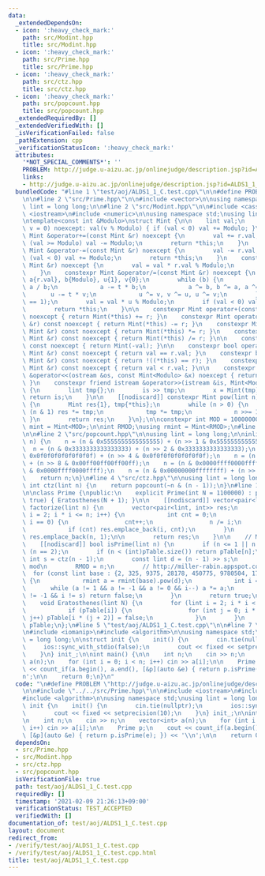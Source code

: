 ```yaml
---
data:
  _extendedDependsOn:
  - icon: ':heavy_check_mark:'
    path: src/Modint.hpp
    title: src/Modint.hpp
  - icon: ':heavy_check_mark:'
    path: src/Prime.hpp
    title: src/Prime.hpp
  - icon: ':heavy_check_mark:'
    path: src/ctz.hpp
    title: src/ctz.hpp
  - icon: ':heavy_check_mark:'
    path: src/popcount.hpp
    title: src/popcount.hpp
  _extendedRequiredBy: []
  _extendedVerifiedWith: []
  _isVerificationFailed: false
  _pathExtension: cpp
  _verificationStatusIcon: ':heavy_check_mark:'
  attributes:
    '*NOT_SPECIAL_COMMENTS*': ''
    PROBLEM: http://judge.u-aizu.ac.jp/onlinejudge/description.jsp?id=ALDS1_1_C
    links:
    - http://judge.u-aizu.ac.jp/onlinejudge/description.jsp?id=ALDS1_1_C
  bundledCode: "#line 1 \"test/aoj/ALDS1_1_C.test.cpp\"\n\n#define PROBLEM \"http://judge.u-aizu.ac.jp/onlinejudge/description.jsp?id=ALDS1_1_C\"\
    \n\n#line 2 \"src/Prime.hpp\"\n\n#include <vector>\n\nusing namespace std;\nusing\
    \ lint = long long;\n\n#line 2 \"src/Modint.hpp\"\n\n#include <cassert>\n#include\
    \ <iostream>\n#include <numeric>\n\nusing namespace std;\nusing lint = long long;\n\
    \ntemplate<const int &Modulo>\nstruct Mint {\n\n    lint val;\n    constexpr Mint(lint\
    \ v = 0) noexcept: val(v % Modulo) { if (val < 0) val += Modulo; }\n\n    constexpr\
    \ Mint &operator+=(const Mint &r) noexcept {\n        val += r.val;\n        if\
    \ (val >= Modulo) val -= Modulo;\n        return *this;\n    }\n    constexpr\
    \ Mint &operator-=(const Mint &r) noexcept {\n        val -= r.val;\n        if\
    \ (val < 0) val += Modulo;\n        return *this;\n    }\n    constexpr Mint &operator*=(const\
    \ Mint &r) noexcept {\n        val = val * r.val % Modulo;\n        return *this;\n\
    \    }\n    constexpr Mint &operator/=(const Mint &r) noexcept {\n        lint\
    \ a{r.val}, b{Modulo}, u{1}, v{0};\n        while (b) {\n            lint t =\
    \ a / b;\n            a -= t * b;\n            a ^= b, b ^= a, a ^= b;\n     \
    \       u -= t * v;\n            u ^= v, v ^= u, u ^= v;\n        }\n        assert(a\
    \ == 1);\n        val = val * u % Modulo;\n        if (val < 0) val += Modulo;\n\
    \        return *this;\n    }\n\n    constexpr Mint operator+(const Mint &r) const\
    \ noexcept { return Mint(*this) += r; }\n    constexpr Mint operator-(const Mint\
    \ &r) const noexcept { return Mint(*this) -= r; }\n    constexpr Mint operator*(const\
    \ Mint &r) const noexcept { return Mint(*this) *= r; }\n    constexpr Mint operator/(const\
    \ Mint &r) const noexcept { return Mint(*this) /= r; }\n\n    constexpr Mint operator-()\
    \ const noexcept { return Mint(-val); }\n\n    constexpr bool operator==(const\
    \ Mint &r) const noexcept { return val == r.val; }\n    constexpr bool operator!=(const\
    \ Mint &r) const noexcept { return !((*this) == r); }\n    constexpr bool operator<(const\
    \ Mint &r) const noexcept { return val < r.val; }\n\n    constexpr friend ostream\
    \ &operator<<(ostream &os, const Mint<Modulo> &x) noexcept { return os << x.val;\
    \ }\n    constexpr friend istream &operator>>(istream &is, Mint<Modulo> &x) noexcept\
    \ {\n        lint tmp{};\n        is >> tmp;\n        x = Mint(tmp);\n       \
    \ return is;\n    }\n\n    [[nodiscard]] constexpr Mint pow(lint n) const noexcept\
    \ {\n        Mint res{1}, tmp{*this};\n        while (n > 0) {\n            if\
    \ (n & 1) res *= tmp;\n            tmp *= tmp;\n            n >>= 1;\n       \
    \ }\n        return res;\n    }\n};\n\nconstexpr int MOD = 1000000007;\nusing\
    \ mint = Mint<MOD>;\n\nint RMOD;\nusing rmint = Mint<RMOD>;\n#line 2 \"src/ctz.hpp\"\
    \n\n#line 2 \"src/popcount.hpp\"\n\nusing lint = long long;\n\ninline int popcount(lint\
    \ n) {\n    n = (n & 0x5555555555555555) + (n >> 1 & 0x5555555555555555);\n  \
    \  n = (n & 0x3333333333333333) + (n >> 2 & 0x3333333333333333);\n    n = (n &\
    \ 0x0f0f0f0f0f0f0f0f) + (n >> 4 & 0x0f0f0f0f0f0f0f0f);\n    n = (n & 0x00ff00ff00ff00ff)\
    \ + (n >> 8 & 0x00ff00ff00ff00ff);\n    n = (n & 0x0000ffff0000ffff) + (n >> 16\
    \ & 0x0000ffff0000ffff);\n    n = (n & 0x00000000ffffffff) + (n >> 32 & 0x00000000ffffffff);\n\
    \    return n;\n}\n#line 4 \"src/ctz.hpp\"\n\nusing lint = long long;\n\ninline\
    \ int ctz(lint n) {\n    return popcount(~n & (n - 1));\n}\n#line 10 \"src/Prime.hpp\"\
    \n\nclass Prime {\npublic:\n    explicit Prime(int N = 1100000) : pTable(N + 1,\
    \ true) { Eratosthenes(N + 1); }\n\n    [[nodiscard]] vector<pair<lint, int>>\
    \ factorize(lint n) {\n        vector<pair<lint, int>> res;\n        for (lint\
    \ i = 2; i * i <= n; i++) {\n            int cnt = 0;\n            while (n %\
    \ i == 0) {\n                cnt++;\n                n /= i;\n            }\n\
    \            if (cnt) res.emplace_back(i, cnt);\n        }\n        if (n != 1)\
    \ res.emplace_back(n, 1);\n\n        return res;\n    }\n\n    // Miller-Rabin\n\
    \    [[nodiscard]] bool isPrime(lint n) {\n        if (n <= 1 || n % 2 == 0) return\
    \ (n == 2);\n        if (n < (int)pTable.size()) return pTable[n];\n        const\
    \ int s = ctz(n - 1);\n        const lint d = (n - 1) >> s;\n        // set runtime\
    \ mod\n        RMOD = n;\n        // http://miller-rabin.appspot.com/\n      \
    \  for (const lint base : {2, 325, 9375, 28178, 450775, 9780504, 1795265022})\
    \ {\n            rmint a = rmint(base).pow(d);\n            int i = s;\n     \
    \       while (a != 1 && a != -1 && a != 0 && i--) a *= a;\n            if (a\
    \ != -1 && i != s) return false;\n        }\n        return true;\n    }\nprivate:\n\
    \    void Eratosthenes(lint N) {\n        for (lint i = 2; i * i < N; i++) {\n\
    \            if (pTable[i]) {\n                for (int j = 0; i * (j + 2) < N;\
    \ j++) pTable[i * (j + 2)] = false;\n            }\n        }\n    }\n\n    vector<bool>\
    \ pTable;\n};\n#line 5 \"test/aoj/ALDS1_1_C.test.cpp\"\n\n#line 7 \"test/aoj/ALDS1_1_C.test.cpp\"\
    \n#include <iomanip>\n#include <algorithm>\n\nusing namespace std;\nusing lint\
    \ = long long;\n\nstruct init {\n    init() {\n        cin.tie(nullptr);\n   \
    \     ios::sync_with_stdio(false);\n        cout << fixed << setprecision(10);\n\
    \    }\n} init_;\n\nint main() {\n\n    int n;\n    cin >> n;\n    vector<int>\
    \ a(n);\n    for (int i = 0; i < n; i++) cin >> a[i];\n\n    Prime p;\n    cout\
    \ << count_if(a.begin(), a.end(), [&p](auto &e) { return p.isPrime(e); }) << '\\\
    n';\n\n    return 0;\n}\n"
  code: "\n#define PROBLEM \"http://judge.u-aizu.ac.jp/onlinejudge/description.jsp?id=ALDS1_1_C\"\
    \n\n#include \"../../src/Prime.hpp\"\n\n#include <iostream>\n#include <iomanip>\n\
    #include <algorithm>\n\nusing namespace std;\nusing lint = long long;\n\nstruct\
    \ init {\n    init() {\n        cin.tie(nullptr);\n        ios::sync_with_stdio(false);\n\
    \        cout << fixed << setprecision(10);\n    }\n} init_;\n\nint main() {\n\
    \n    int n;\n    cin >> n;\n    vector<int> a(n);\n    for (int i = 0; i < n;\
    \ i++) cin >> a[i];\n\n    Prime p;\n    cout << count_if(a.begin(), a.end(),\
    \ [&p](auto &e) { return p.isPrime(e); }) << '\\n';\n\n    return 0;\n}\n"
  dependsOn:
  - src/Prime.hpp
  - src/Modint.hpp
  - src/ctz.hpp
  - src/popcount.hpp
  isVerificationFile: true
  path: test/aoj/ALDS1_1_C.test.cpp
  requiredBy: []
  timestamp: '2021-02-09 21:26:13+09:00'
  verificationStatus: TEST_ACCEPTED
  verifiedWith: []
documentation_of: test/aoj/ALDS1_1_C.test.cpp
layout: document
redirect_from:
- /verify/test/aoj/ALDS1_1_C.test.cpp
- /verify/test/aoj/ALDS1_1_C.test.cpp.html
title: test/aoj/ALDS1_1_C.test.cpp
---
```

